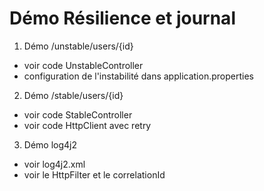 # Démo Résilience et journal

1. Démo /unstable/users/{id}

- voir code UnstableController
- configuration de l'instabilité dans application.properties

2. Démo /stable/users/{id}

- voir code StableController
- voir code HttpClient avec retry

3. Démo log4j2

- voir log4j2.xml
- voir le HttpFilter et le correlationId

